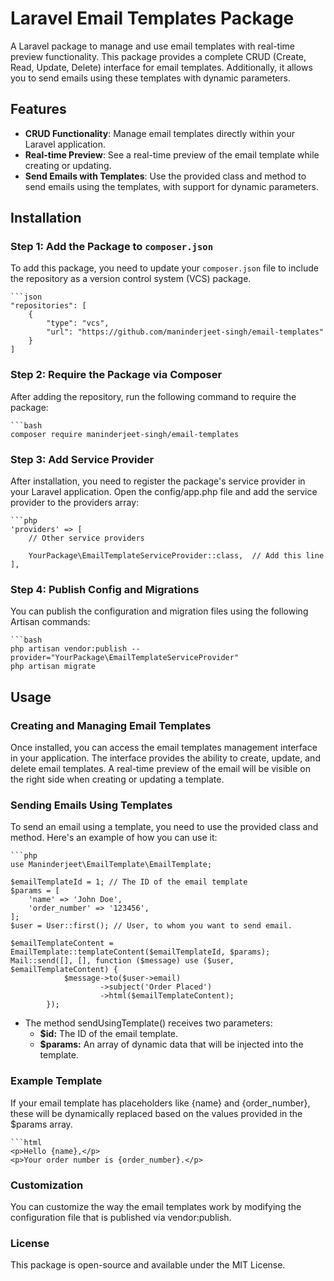 # Laravel Email Templates Package

A Laravel package to manage and use email templates with real-time preview functionality. This package provides a complete CRUD (Create, Read, Update, Delete) interface for email templates. Additionally, it allows you to send emails using these templates with dynamic parameters.

## Features

- **CRUD Functionality**: Manage email templates directly within your Laravel application.
- **Real-time Preview**: See a real-time preview of the email template while creating or updating.
- **Send Emails with Templates**: Use the provided class and method to send emails using the templates, with support for dynamic parameters.

## Installation

### Step 1: Add the Package to `composer.json`

To add this package, you need to update your `composer.json` file to include the repository as a version control system (VCS) package.

    ```json
    "repositories": [
        {
            "type": "vcs",
            "url": "https://github.com/maninderjeet-singh/email-templates"
        }
    ]

### Step 2: Require the Package via Composer

After adding the repository, run the following command to require the package:

    ```bash
    composer require maninderjeet-singh/email-templates

### Step 3: Add Service Provider

After installation, you need to register the package's service provider in your Laravel application. Open the config/app.php file and add the service provider to the providers array:

    ```php
    'providers' => [
        // Other service providers
    
        YourPackage\EmailTemplateServiceProvider::class,  // Add this line
    ],

### Step 4: Publish Config and Migrations

You can publish the configuration and migration files using the following Artisan commands:

    ```bash
    php artisan vendor:publish --provider="YourPackage\EmailTemplateServiceProvider"
    php artisan migrate
    
## Usage

### Creating and Managing Email Templates

Once installed, you can access the email templates management interface in your application. The interface provides the ability to create, update, and delete email templates. A real-time preview of the email will be visible on the right side when creating or updating a template.

### Sending Emails Using Templates

To send an email using a template, you need to use the provided class and method. Here's an example of how you can use it:

    ```php
    use Maninderjeet\EmailTemplate\EmailTemplate;
    
    $emailTemplateId = 1; // The ID of the email template
    $params = [
        'name' => 'John Doe',
        'order_number' => '123456',
    ];
    $user = User::first(); // User, to whom you want to send email.
    
    $emailTemplateContent = EmailTemplate::templateContent($emailTemplateId, $params);
    Mail::send([], [], function ($message) use ($user, $emailTemplateContent) {
                $message->to($user->email)
                        ->subject('Order Placed')
                        ->html($emailTemplateContent);
            });
            
- The method sendUsingTemplate() receives two parameters:
    - **$id:** The ID of the email template.
    - **$params:** An array of dynamic data that will be injected into the template.

### Example Template

If your email template has placeholders like {name} and {order_number}, these will be dynamically replaced based on the values provided in the $params array.

    ```html
    <p>Hello {name},</p>
    <p>Your order number is {order_number}.</p>

### Customization
You can customize the way the email templates work by modifying the configuration file that is published via vendor:publish.

### License
This package is open-source and available under the MIT License.

